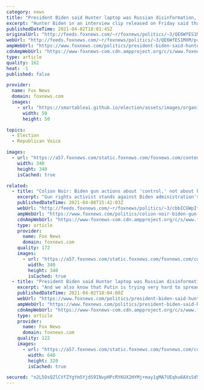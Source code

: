 ```yaml
---
category: news
title: "President Biden said Hunter laptop was Russian disinformation, but son now says it 'could' be his"
excerpt: "Hunter Biden in an interview clip released on Friday said that the laptop first reported on last fall by the New York Post \"could\" be his, potentially casting doubt on past comments from President Biden that he thought the laptop was Russian disinformation. "
publishedDateTime: 2021-04-02T18:01:45Z
originalUrl: "http://feeds.foxnews.com/~r/foxnews/politics/~3/QE6WfES1MXM/president-biden-said-hunter-laptop-was-russian-disinformation-but-son-now-says-it-could-be-his"
webUrl: "http://feeds.foxnews.com/~r/foxnews/politics/~3/QE6WfES1MXM/president-biden-said-hunter-laptop-was-russian-disinformation-but-son-now-says-it-could-be-his"
ampWebUrl: "https://www.foxnews.com/politics/president-biden-said-hunter-laptop-was-russian-disinformation-but-son-now-says-it-could-be-his.amp"
cdnAmpWebUrl: "https://www-foxnews-com.cdn.ampproject.org/c/s/www.foxnews.com/politics/president-biden-said-hunter-laptop-was-russian-disinformation-but-son-now-says-it-could-be-his.amp"
type: article
quality: 162
heat: -1
published: false

provider:
  name: Fox News
  domain: foxnews.com
  images:
    - url: "https://smartableai.github.io/election/assets/images/organizations/foxnews.com-50x50.jpg"
      width: 50
      height: 50

topics:
  - Election
  - Republican Voice

images:
  - url: "https://a57.foxnews.com/static.foxnews.com/foxnews.com/content/uploads/2020/01/340/340/Screen-Shot-2020-01-15-at-11.36.03-AM.png?ve=1&tl=1"
    width: 340
    height: 340
    isCached: true

related:
  - title: "Colion Noir: Biden gun actions about 'control,' not about keeping people safe"
    excerpt: "Gun rights activist stands against Biden administration's push for new gun control measures."
    publishedDateTime: 2021-04-08T15:42:03Z
    webUrl: "http://feeds.foxnews.com/~r/foxnews/politics/~3/cbbICGWpIfg/colion-noir-biden-gun-control-orders"
    ampWebUrl: "https://www.foxnews.com/politics/colion-noir-biden-gun-control-orders.amp"
    cdnAmpWebUrl: "https://www-foxnews-com.cdn.ampproject.org/c/s/www.foxnews.com/politics/colion-noir-biden-gun-control-orders.amp"
    type: article
    provider:
      name: Fox News
      domain: foxnews.com
    quality: 172
    images:
      - url: "https://a57.foxnews.com/static.foxnews.com/foxnews.com/content/uploads/2018/09/340/340/fox-news.jpg?ve=1&tl=1"
        width: 340
        height: 340
        isCached: true
  - title: "President Biden said Hunter laptop was Russian disinformation, but son now says it 'could' be his"
    excerpt: "And we also know that Putin is trying very hard to spread disinformation about Joe Biden,\" the then-candidate said. He added: \"When you put the combination of Russia, Giuliani, the president together, that's just what it is. It's a smear campaign.\""
    publishedDateTime: 2021-04-02T18:04:00Z
    webUrl: "https://www.foxnews.com/politics/president-biden-said-hunter-laptop-was-russian-disinformation-but-son-now-says-it-could-be-his"
    ampWebUrl: "https://www.foxnews.com/politics/president-biden-said-hunter-laptop-was-russian-disinformation-but-son-now-says-it-could-be-his.amp"
    cdnAmpWebUrl: "https://www-foxnews-com.cdn.ampproject.org/c/s/www.foxnews.com/politics/president-biden-said-hunter-laptop-was-russian-disinformation-but-son-now-says-it-could-be-his.amp"
    type: article
    provider:
      name: Fox News
      domain: foxnews.com
    quality: 122
    images:
      - url: "https://a57.foxnews.com/static.foxnews.com/foxnews.com/content/uploads/2021/02/640/320/Hunter-Biden-Memoir-Beautiful-Things-AP.jpg?ve=1&tl=1"
        width: 640
        height: 320
        isCached: true

secured: "n2L5OsQZlCVfZYgYm5YjdS9INvpHPcRYKUX2HYMj+may1gMA7UEqku6AXsSd5bCfgEhvbSOuhxwbeQEqCbwgn592fPLGPXdg7S2L1pDkTH4kpBLZVtYNfpzdTzTQbxAfWq90zDGTe1iiIEWnJd5BMhcMn3+mbUGre2FXKW59Mw2rCIbO9KFb7PqgjZbPjRXGLTvbdPExO0i/x4tXUpAl9EsdIsh+kHoW6R2ZOrwua2GfJH9bkvzqaK9a//K70wLXVe68hvdtCPRDk4CZNVSNtfe6/16FNmhcDov0aeBls8BoeWr8K6NjAXyglpbEW8Sg+fWHVCNur1gJyB+BQm+JWGev7OVZWNFnyf8h1rRhm7U=;8L70k6t21uh44MMcxjHJ8w=="
---
```


